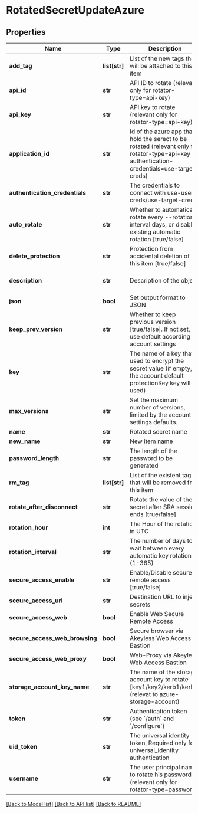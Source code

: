 # RotatedSecretUpdateAzure

## Properties
Name | Type | Description | Notes
------------ | ------------- | ------------- | -------------
**add_tag** | **list[str]** | List of the new tags that will be attached to this item | [optional] 
**api_id** | **str** | API ID to rotate (relevant only for rotator-type&#x3D;api-key) | [optional] 
**api_key** | **str** | API key to rotate (relevant only for rotator-type&#x3D;api-key) | [optional] 
**application_id** | **str** | Id of the azure app that hold the serect to be rotated (relevant only for rotator-type&#x3D;api-key &amp; authentication-credentials&#x3D;use-target-creds) | [optional] 
**authentication_credentials** | **str** | The credentials to connect with use-user-creds/use-target-creds | [optional] [default to 'use-user-creds']
**auto_rotate** | **str** | Whether to automatically rotate every --rotation-interval days, or disable existing automatic rotation [true/false] | [optional] 
**delete_protection** | **str** | Protection from accidental deletion of this item [true/false] | [optional] 
**description** | **str** | Description of the object | [optional] [default to 'default_metadata']
**json** | **bool** | Set output format to JSON | [optional] [default to False]
**keep_prev_version** | **str** | Whether to keep previous version [true/false]. If not set, use default according to account settings | [optional] 
**key** | **str** | The name of a key that used to encrypt the secret value (if empty, the account default protectionKey key will be used) | [optional] 
**max_versions** | **str** | Set the maximum number of versions, limited by the account settings defaults. | [optional] 
**name** | **str** | Rotated secret name | 
**new_name** | **str** | New item name | [optional] 
**password_length** | **str** | The length of the password to be generated | [optional] 
**rm_tag** | **list[str]** | List of the existent tags that will be removed from this item | [optional] 
**rotate_after_disconnect** | **str** | Rotate the value of the secret after SRA session ends [true/false] | [optional] [default to 'false']
**rotation_hour** | **int** | The Hour of the rotation in UTC | [optional] 
**rotation_interval** | **str** | The number of days to wait between every automatic key rotation (1-365) | [optional] 
**secure_access_enable** | **str** | Enable/Disable secure remote access [true/false] | [optional] 
**secure_access_url** | **str** | Destination URL to inject secrets | [optional] 
**secure_access_web** | **bool** | Enable Web Secure Remote Access | [optional] [default to False]
**secure_access_web_browsing** | **bool** | Secure browser via Akeyless Web Access Bastion | [optional] [default to False]
**secure_access_web_proxy** | **bool** | Web-Proxy via Akeyless Web Access Bastion | [optional] [default to False]
**storage_account_key_name** | **str** | The name of the storage account key to rotate [key1/key2/kerb1/kerb2] (relevat to azure-storage-account) | [optional] 
**token** | **str** | Authentication token (see &#x60;/auth&#x60; and &#x60;/configure&#x60;) | [optional] 
**uid_token** | **str** | The universal identity token, Required only for universal_identity authentication | [optional] 
**username** | **str** | The user principal name to rotate his password (relevant only for rotator-type&#x3D;password) | [optional] 

[[Back to Model list]](../README.md#documentation-for-models) [[Back to API list]](../README.md#documentation-for-api-endpoints) [[Back to README]](../README.md)


